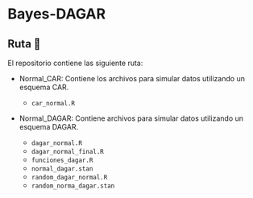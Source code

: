 # Bayes-DAGAR

## Ruta :file_folder:

El repositorio contiene las siguiente ruta:

* Normal_CAR: Contiene los archivos para simular datos utilizando un esquema CAR.
    * `car_normal.R`

* Normal_DAGAR: Contiene archivos para simular datos utilizando un esquema DAGAR.
    * `dagar_normal.R`
    * `dagar_normal_final.R`
    * `funciones_dagar.R`
    * `normal_dagar.stan`
    * `random_dagar_normal.R`
    * `random_norma_dagar.stan`